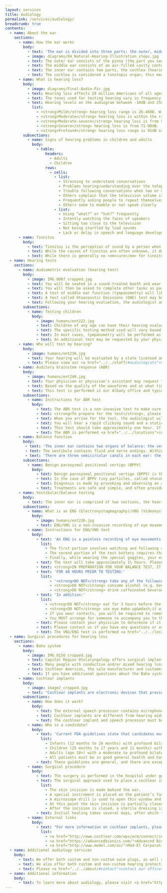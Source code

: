 ```yaml
---
layout: services
title: Audiology
permalink: /services/audiology/
breadcrumb: true
contents:
  - name: About the ear
    sections:
      - name: How the ear works
        body:
          - text: 'The ear is divided into three parts: the outer, middle, and inner ear. Each part performs an important function in the hearing process.'
          - image: diagrams/04_Natural-Hearing-Illustration_steps.jpg
          - text: The outer ear consists of the pinna (the part you see on the outside) and the ear canal. The outer ear serves to collect sound and funnel it to the middle ear. The tympanic membrane (eardrum) divides the outer from the middle ear. When sounds reach the eardrum, it to vibrates.
          - text: The middle ear consists of an air-filled cavity containing the three middle ear bones, called ossicles. These three bones are the malleus, incus, and stapes. The ossicles are connected and move together in a lever action to amplify sounds. The vibration of the eardrum moves these bones, which are also connected to the inner ear by the stapes.
          - text: The inner ear contains two parts, the cochlea (hearing part) and the vestibular (balance) part. The cochlea is a fluid filled organ that contains tiny hair cells. When the stapes moves, it puts the fluid in the cochlea in motion. The motion of this fluid stimulates the cochlea's hair cells at particular points, which stimulates nerve endings and converts the signal into an electrical impulse. The nerves transmit these impulses to the brain via the acoustic nerve. The brain interprets these signals as sound.
          - text: The cochlea is considered a tonotopic organ; this means that it consists of pitch-specific regions. Depending on where within the cochlea the stimulation occurs, a person will perceive different sounds.'
      - name: What is hearing loss?
        body:
          - image: diagrams/Final-Audio-Pic.jpg
          - text: Hearing loss affects 28 million Americans of all ages. It is categorized by the degree of loss, which can be mild, moderate, moderate-severe, severe, or profound. These categories are typically used to describe the amount of hearing loss in each frequency (pitch) region.
          - text: The tones used for testing hearing vary in frequency (Hertz or Hz) and intensity (decibels or dB). The softest level or intensity of sound that you respond to at each frequency (pitch) is referred to as a threshold. Threshold results are plotted on a graph called an audiogram.
          - text: Hearing levels on the audiogram between -10dB and 25dB are considered to be within the range of normal hearing. Someone with thresholds within normal range should be able to hear all speech sounds and most environmental sounds without much difficulty, especially when it is quiet.
            list:
              - <strong>Mild</strong> hearing loss range is 26-40dB. With hearing at this level, a person will only hear some of the speech sounds when spoken at a normal conversational volume. Many of the speech sounds will be missed if whispered or if background noise is present.
              - <strong>Moderate</strong> hearing loss is within the range of 41-55dB. A hearing loss of this level will result in most speech sounds being missed when spoken at a normal conversational volume.
              - <strong>Moderate-severe</strong> hearing loss is from 56-70dB, and results in the inability to hear <strong>any</strong> speech sounds when spoken at a normal conversational level.  Many sounds will missed when shouted as well.
              - <strong>Severe</strong> hearing loss is from 71-90dB.  Persons with this degree of hearing loss will not hear any speech sounds, and few environmental sounds, without amplification.
              - <strong>Profound</strong> hearing loss range is 91dB or more. At this level, a person will not hear speech sounds and very little environmental sounds, even with traditional amplification.
        subsections:
          - name: Signs of hearing problems in children and adults
            body:
              - table:
                  headers:
                    - Adults
                    - Children
                  rows:
                    - cells:
                      - list:
                        - Straining to understand conversations
                        - Problems hearing/understanding over the telephone
                        - Trouble following conversations when two or more people are talking at the same time
                        - Others complain that the television volume is up too high
                        - Frequently asking people to repeat themselves
                        - Others seem to mumble or not speak clearly
                      - list:
                        - Using “what?” or “huh?” frequently
                        - Intently watching the faces of speakers
                        - Sitting too close to the television
                        - Not being startled by loud sounds
                        - Lack or delay in speech and language development
      - name: Tinnitus
        body:
          - text: Tinnitus is the perception of sound by a person when no external sound source is present. It can be perceived/heard in one or both ears, or somewhere in the head (not localized to a specific ear). It is often described as a ringing or buzzing sound, but other descriptions include hissing, chirping, clicking, whistling, roaring, or crickets. It is estimated that 40-50 million Americans have some degree of tinnitus. Roughly 75% of those with tinnitus are not significantly bothered by it, while the other 25% are bothered enough to seek medical treatment.
          - text: While the causes of tinnitus are often unknown, it does tend to occur with hearing loss, and with damage to the inner ear that may not have yet manifested as hearing loss. It frequently can occur as a result of loud noise exposure, such as a gun blast or a loud concert. Many medications and medical conditions have a possible side effect of tinnitus that can be either temporary or permanent. Additionally, there are several medical conditions whose symptoms include tinnitus&mdash;that is, tinnitus may be an early sign of a problem. If you suffer from tinnitus, it is important that you discuss it with your medical professional to rule out any possible treatable sources.
          - text: While there is generally no <em>cure</em> for tinnitus, there are many treatments available. Please speak to your medical professional before trying any treatment. For more information on tinnitus, please visit the <a href="http://www.ata.org/">American Tinnitus Association</a>.
  - name: Hearing tests
    sections:
      - name: Audiometric evaluation (hearing test)
        body:
          - image: IMG_0067_cropped.jpg
          - text: You will be seated in a sound-treated booth and wear headphones or small insert earphones. You will be instructed to indicate repeatedly, by raising your hand or pushing a button, whether you hear a sound/beep/tone in your ear. The sounds will vary by pitch (frequency) and by loudness (intensity). Using this method, the audiologist is able to establish the softest level of sound you are able to hear (threshold). The threshold at each frequency is recorded on a graph called an audiogram.
          - text: You will then be asked to complete other tasks as part of the evaluation, including repeating words at soft and comfortable listening levels to determine your speech understanding. Bone conduction testing will be performed using a special headphone that is placed behind the ear. Thresholds for tones/beeps will be determined using the same methods as with standard headphones. This test assesses the function of the inner ear bypassing the effects of outer or middle ear problems, such as fluid. These results are used to determine the type of hearing loss (conductive vs. sensorineural vs. mixed).
          - text: A test of middle ear function (tympanometry) will likely be conducted. This test requires a small, soft probe tip to be inserted into the outer portion of the ear canal. You will feel a slight pressure change in your ear while this is being performed. You are not required to do anything during this test other than to sit very quietly. This test measures how well the eardrum (tympanic membrane) moves in response to slight pressure change, and the results are printed on a graph called a tympanogram. This test is very sensitive in detecting anything that may inhibit normal movement of the eardrum, such as fluid, infection, Eustachian tube dysfunction, or perforation. In addition to the pressure test, additional tests may be performed to assess the function of the muscles and nerves within the ear. These tests use the same probe tip inserted into the outer portion of the ear canal, but this time will produce some loud tones. With this test as well, you are asked to sit very quietly and do not need to respond to the tones.
          - text: A test called Otoacoustic Emissions (OAE) test may be performed during your visit. This test is used to assess the health and function on the inner ear (nerve fibers called hair cells). This is a fast, simple, and painless procedure. The test entails placing a small foam earplug into the outer portion of the ear canal. This foam plug contains a probe tip that will produce a series of sounds and record the ear’s response to these sounds. You do not need to respond in any way to these sounds, but it is necessary that you be very quiet for this test.
          - text: Following your hearing evaluation, the audiologist and/or physician will explain the results. They will identify the type and degree of hearing loss, if any, and will make recommendations to you based on those results.
        subsections:
          - name: Testing children
            body:
              - image: humans/ent222.jpg
              - text: Children of any age can have their hearing evaluated. Older children (5 years and older) can be tested in the same manner as adults. Children between the ages of 2 and 5 will be asked to place a block or ball into a basket when they hear a sound (conditioned play), rather than raise their hand. Children under the age of 2 will likely be testing using a method referred to as Visual Reinforced Audiometry (VRA) or Conditioned Oriented Response (COR) testing. This involves the child sitting on the parent’s lap in the middle of the sound booth. Sounds will be presented through speakers placed on either side of the room. The child will be conditioned to look towards the sound when it is heard and this action will be reinforced by a toy lighting up as a reward. This method will be used to assess hearing at several frequencies (pitches) and for speech awareness.
              - text: The specific testing method used will vary based upon the child’s age, cognitive ability, and cooperation level (i.e. if a 3 year old child will not wear headphones, they may be tested using a “younger” level test).
              - text: In most cases, tympanometry will be performed as well. The instructions for a child tympanometry are the same as above. An OAE test may also be performed on children.
              - text: An additional test may be requested by your physician, particularly if results are questionable, or if the child is not able to cooperate for traditional testing. This test is referred to by several names, including ABR (Auditory Brainstem Response), BSER (Brainstem Evoked Response), and BAER (Brainstem Auditory Evoked Response). This is a non-invasive test, but for some children may require sedation.
      - name: Who will test my hearing?
        body:
          - image: humans/ent236.jpg
          - text: Your hearing will be evaluated by a state licensed and nationally certified (by the American Speech-Language-Hearing Association) audiologist. An audiologist is a professional who evaluates, diagnoses, and provides prevention and rehabilitation to individuals with hearing loss and balance problems. Audiologists must have received a master’s and/or doctoral degree from an accredited university graduate program. In addition, they must complete a fellowship year of supervised clinical experience and must be licensed by the state in which they work. In order to maintain both New York State licensure and national certification, audiologists must complete annual, ongoing continuing education.
          - text: Please view our <a href="../../staff/#audiologists">Staff page</a> for detailed information.
      - name: Auditory brainstem response (ABR)
        body:
          - image: humans/ent240.jpg
          - text: Your physician or physician’s assistant may request that you have an Auditory Brainstem Response (ABR) test. ABR testing measures the neural activity that occurs when the auditory system is stimulated. Sound normally travels from the beginning of your ear up to the auditory cortex in the brainstem. The nerves in the body responsible for responding to sound stimuli will be activated, and electrodes placed on your skin during the test record this neural activity. This neural response is represented by a series of waves that the audiologist can see on a computer screen.
          - text: Based on the quality of the waveforms and at what time interval they occur within, the audiologist will determine the test results to be normal, abnormal or inconclusive. The ABR test is typically recommended if there is suspicion that a growth may be present in the auditory system. On some occasions, a threshold ABR may be utilized if results from the hearing test (audiogram) are not reliable.
          - text: This test is performed in our Albany office and typically lasts about one hour (occasionally, a person may be scheduled for a “threshold ABR” which could take upwards of two hours). The test itself typically lasts 20 to 45 minutes while the remainder of the hour allows for time to set up the test and possibly go over the results. This test is scheduled by appointment only.
        subsections:
          - name: Instructions for ABR test
            body:
              - text: The ABR test is a non-invasive test to make sure that the auditory nerve (the nerve for hearing) is spontaneously sending impulses to the brain as a person detects sound. This test has several names, including brainstem evoked response (BSER), brainstem auditory evoked response (BAER).
              - text: <strong>To prepare for the test</strong>, please remove any make-up from the forehead and/or earrings from your earlobes prior to the test. It is also helpful if you avoid caffeinated beverages the day of the test.
              - text: When you arrive for the test, the audiologist will scrub the skin on your forehead and behind each ear lobe to remove oils, dead skin cells, etc. from your skin. Electrodes are placed on these sites and earphones are placed in each ear canal. You will be asked to lie down and keep your eyes closed for the entire test.
              - text: You will hear a rapid clicking sound and a static noise in each ear throughout the majority of the test. You do not need to respond to any sounds during the test and you will be encouraged to relax and remain still.
              - text: This test should take approximately one hour. If you are unable to keep this appointment, please notify our office as soon as possible. The practice reserves the right to charge patients for the visit if this specialized test is cancelled within 48 hours of your appointment or if a patient does not show for an appointment.
              - text: The ABR is performed <a href="../../locations">in our Albany office</a> only.
      - name: Balance function
        body:
         - text: 'The inner ear contains two organs of balance: the vestibule (which consists of the utricle and saccule) and the semicircular canals. The organs of the vestibule are responsible for the sensation of gravity. The semicircular canals provide information on head rotation.'
         - text: The vestibule contains fluid and nerve endings. Within the fluid are calcium particles that have a greater density relative to the fluid that they are immersed in. This causes the particles to “fall” because of the effects of gravity. As the head moves the particles exert pressure on the nerve endings, sending signals to the brain about head position relative to gravity.
         - text: 'There are three semicircular canals in each ear: the superior, lateral, and posterior semicircular canals. These are at roughly right angles to each other, each one corresponding to one dimension in three dimensional space. The canals are filled with a fluid called endolymph. As the head turns the endolymph rotates within the canal and stimulates nerve endings within the end of the canal. These nerve endings then send information to the brain about how quickly and in what direction the head is moving. The fluid in the lateral semicircular canal can be artificially stimulated as part of the caloric test of the ENG/VNG test battery in order to help diagnose balance problems.'
        subsections:
          - name: Benign paroxysmal positional vertigo (BPPV)
            body:
              - text: Benign paroxysmal positional vertigo (BPPV) is the most common form of peripheral vestibular disorders. It is most commonly characterized by episodic vertigo that is often provoked by specific head movements. BPPV typically occurs spontaneously, but can follow head trauma or labyrinthitis.
              - text: In the case of BPPV tiny particles, called otoconia, are floating in the fluid within the canals. When the head is moved it causes the particles to move as well, and stimulate receptor cells inappropriately or disproportionally. This causes vertigo.
              - text: Diagnosis is made by provoking and observing an abnormal nystagmus response of the semicircular canals. This can sometimes be done with a simple in test in the office. More complicated cases may require a more technical and diagnostic exam to be performed called an ENG. This test may also be necessary to determine the type of BPPV. Spontaneous remission of BPPV is common, but if it persists treatment is often necessary.
              - text: Treatments are safe and simple, and often provide immediate relief of symptoms. There are several simple maneuvers that can be done by your physician in the office to try to reposition those particles. The goal of these maneuvers is to prevent the particles from freely moving within fluid in the canals.
      - name: Vestibular/balance testing
        body:
          - text: The inner ear is comprised of two sections, the hearing portion (cochlea) and the balance portion (semicircular canals and vestibule). The semicircular canals and vestibule are sensitive to head movement and rotation as well as gravity. The interaction of these, along with our eyes and sense of touch, gives us our understanding of where we are and what positions we are in. When any of these components are not functioning properly, it can result in vertigo (spinning sensation), dizziness (off-balance), or a feeling of lightheadedness. There is a connection between the balance portion of the inner ear and the eyes and eye muscles. When dizziness occurs, a specific type of eye movement, called nystagmus, often results. Vestibular/balance testing records and measures these eye movements to assess the status of the vestibular system.
        subsections:
          - name: What is an ENG (Electronystagmography)/VNG (Videonystagmography)?
            body:
              - image: humans/ent226.jpg
              - text: ENG/VNG is a non-invasive recording of eye movements to assess the vestibular/balance system. ENG uses recording electrodes placed on the forehead and around the eyes and measures changes in electrical potentials that occur when the eye muscles move the eyes. A newer system, often referred to as VNG, uses infrared video cameras, rather than electrodes, to record these eye movements. The VNG system allows for more precise measurements than the traditional electrode ENG’s. Capital Region Otolaryngology has been using a VNG system since 1998.
          - name: Instructions for ENG/VNG test
            body:
              - text: 'An ENG is a painless recording of eye movements to investigate possible sources of dizziness/vertigo. The ENG/VNG test battery is composed of three sections:'
                list:
                  - The first portion involves watching and following a series of lights/dots as they move in different patterns. During this test, infrared video cameras will record your eye movements. The computer, along with the audiologist, will analyze these movements.
                  - The second portion of the test battery requires that you wear a special set of goggles that also contain infrared cameras. During these tests, you will be asked to place your head and body into different positions while lying on an examination table. Again, the cameras will record eye movements, which are analyzed by the audiologist.
                  - Finally, while wearing the special goggles, your ears will be irrigated with cool and warm water. As a result of this test you will likely feel some dizziness. This feeling only lasts a few minutes, but gives us a great deal of information about your vestibular system. As in the early sections, the cameras will record eye movements and the results are analyzed to determine if each ear’s vestibular system is functioning properly.
              - text: The test will take approximately 1½ hours. Please allow yourself sufficient time.
              - text: <strong>IN PREPARATION FOR YOUR BALANCE TEST, IT IS REQUIRED THAT YOU FOLLOW THESE INSTRUCTIONS OR THE TEST CAN NOT BE PERFORMED.</strong>
              - text: 'FOR 48 HOURS PRIOR TO TESTING:'
                list:
                    - '<strong>DO NOT</strong> take any of the following types of medication: anti-dizziness, anti-depressant, anti-histamine (allergy), cold medicine, diuretics (“water pills”), tranquilizers or sedatives, or narcotics of any kind, including codeine.'
                    - <strong>DO NOT</strong> consume alcohol (e.g. beer, wine, liquor).
                    - <strong>DO NOT</strong> drink caffeinated beverages.
              - text: 'In addition:'
                list:
                  - <strong>DO NOT</strong> eat for 3 hours before the examination is scheduled.
                  - <strong>DO NOT</strong> use eye make-up&mdash;it will interfere with the test recording. You may apply it after the test is completed.
                  - If you wear contacts, you will be required to remove them prior to testing.
                  - You MUST arrange for someone to accompany you to the test to drive you home. Although you should leave the test feeling the same way as you entered, it is likely that you will become dizzy during the test.
              - text: Please contact your physician to determine if it is medically safe for you to be off of your medications for the 48-hour period.
              - text: Please contact us if you have any questions or are unsure of any medications you are currently taking.
              - text: The VNG/ENG test is performed <a href="../../locations">in our Albany office</a> only.
  - name: Surgical procedures for hearing loss
    sections:
      - name: Baha system
        body:
          - image: IMG_0150_cropped.jpg
          - text: Capital Region Otolaryngology offers surgical implantation of the Baha System from Cochlear Americas and has done so since 2002. The Baha System from Cochlear Americas is a surgically implanted system designed to assist those with two distinct types of hearing loss. This system takes advantage of the natural processes of bone conduction to deliver speech and environmental sounds to the cochlea(s) in the inner ear. A titanium post and abutment are surgically placed in the skull bone behind the ear. Approximately 3 months after this outpatient surgical procedure, an external sound processor can be snapped to the abutment. This device detects sound through its microphone. The sound bypasses the outer and middle ear structures and travels to the better-functioning cochlea(s) to be recognized and interpreted in the areas of the brain responsible for processing sound. No part of this system is placed in the ear canal.
          - text: Many people with conductive and/or mixed hearing losses as well as those with single-sided deafness are unable to benefit from traditional amplification in the form of hearing aids, but they can benefit from the Baha System. Causes of conductive or mixed hearing losses include chronic ear infections, otosclerosis and congenital anomalies or syndromes. For example, there may be an absence of the ear canal structure due to a congenital anomaly or an enlarged mastoid cavity and chronic ear drainage related to chronic middle ear infections. Causes of single-sided deafness, where one ear hears within normal limits while the other ear has no useable hearing, include sudden hearing loss, vestibular schwanomma removal and viruses. These individuals characteristically have not been able to derive benefit from a CROS hearing aid, an air conduction hearing aid designed for this type of hearing loss.
          - text: Cochlear Americas, the sole manufacturer and customer support center for the Baha system, provides a thorough overview of the Baha system at <a href="http://http://www.cochlear.com/wps/wcm/connect/us/home/baha5">their website</a>.
          - text: If you have additional questions about the Baha system or you wish to schedule an appointment to discuss this as a treatment option, please <a href="../../about/#contact">contact our office at these phone numbers</a> or at <a href="mailto:audiology@capitaloto.com">audiology@capitaloto.com</a>.
      - name: Cochlear implants
        body:
          - image: image2_cropped.jpg
          - text: "Cochlear implants are electronic devices that provide sound information to individuals with severe to profound hearing loss. A cochlear implant is a surgically implanted device for those with too much hearing loss to benefit from the use of hearing aids. The cochlear implant system consists of two parts: an internal portion and an external portion. The internal portion is surgically implanted under the skin, behind the ear. It consists of a receiver and an electrode array. The electrode array is inserted through the skull and middle ear into the cochlea (inner ear). The external portion of the system consist of a speech processor that is worn behind the ear and resembles a hearing aid, and a transmitting coil that attaches to the head by magnets near the speech processor. A cochlear implant bypasses the damaged parts of the auditory system and stimulates the auditory (hearing) nerve directly with electrical impulses."
        subsections:
          - name: How does it work?
            body:
              - text: The external speech processor contains microphones that pick up sounds. The processor then analyzes and converts these sounds into special codes. These codes are sent to the transmitting coil and through the skin to the implant. The internal implant receives these codes and coverts the signal to an electrical impulse. These electrical impulses are sent through the electrode array and stimulate the hearing nerves at specific locations. The auditory nerve picks up these signals and sends them to the brain where they are interpreted as sound.
              - text: Cochlear implants are different from hearing aids. Hearing aids simply amplify sounds. A person with severe to profound hearing loss is not able to process this louder sound normally because it is still going through the damaged part of the inner ear. A cochlear implant does not make sounds louder. It bypasses the damaged parts of the inner ear and sends electrical signals directly to the auditory nerve.
              - text: The cochlear implant and speech processor must be programmed by a trained audiologist. This is done several weeks after the surgery, and on an ongoing basis. During a programming session the electrodes are tested to make sure they are functioning properly and measurements are made as to how much electrical stimulation is needed on each electrode for the patient to perceive it as sound. Programs, called maps, are then developed, and multiple maps can be made for different types of listening situations. The amount of electrical stimulation that is required can change over time, requiring re-programming of the processor.
          - name: Who is a candidate?
            body:
              - text: 'Current FDA guidelines state that candidates must meet the follow general criteria:'
                list:
                  - Infants (12 months to 24 months) with profound bilateral sensorineural hearing loss, and a lack of progress in the development of auditory skills
                  - Children (25 months to 17 years and 11 months) with severe to profound bilateral sensorineural hearing loss, with poor speech understanding, and a lack of progress in the development of auditory skills
                  - Adults (age 18+) with a moderate to profound bilateral sensorineural hearing loss, with poor speech understanding even with appropriately fit hearing aids
                  - All patients must be in good general health and have no medical contraindications.
              - text: These guidelines are general, and there are exceptions, as well as more specific criteria to determine candidacy. To determine if you are a candidate, please <a href="../../about/#contact">call to schedule an appointment</a>.
          - name: Surgical procedure
            body:
              - text: The surgery is performed in the hospital under general anesthesia. The procedure takes approximately three hours. Patients are generally able to go home the same day as surgery (outpatient surgery), but do occasionally stay overnight.
              - text: The surgical approach used to place a cochlear implant is similar to the surgery that is done for chronic ear infections.
                list:
                  - The skin incision is made behind the ear.
                  - A special instrument is placed on the patient’s face to monitor the facial nerve. The mastoid bone (bone behind the ear) is then removed with a high speed surgical drill. An area of bone above the ear is also removed in order to make room for the internal receiver of the cochlear implant. An area called the facial recess is then uncovered to reveal an area of the inner ear called the round window.
                  - A microscope drill is used to open this window and enter the cochlea. The electrode is then inserted through the facial recess into the round window and into the cochlea. The surgeon uses both visual and tactile information to ensure that the electrode is in proper position and that a full insertion of all electrodes has been achieved. The round window and facial recess are then packed with a small plug of muscle to insure that the electrode array stays in place.
                  - At this point the skin incision is partially closed to allow the surgical and audiologic team to test the implant. In the unlikely event that a problem with the implant or its placement is detected, it can be remedied.
                  - After the incision is closed, a sterile dressing is placed in the incision, and the patient is taken to recovery.
              - text: Initial healing takes several days, after which the patient is allowed to get the incision wet. Full healing takes several weeks to months. Initial programming of the implant takes place 4-6 weeks after surgery.
          - name: External links
            body:
              - text: "For more information on cochlear implants, please visit the manufacturers’ websites:"
                list:
                  - <a href="http://www.cochlear.com/wps/wcm/connect/intl/home">Cochlear Corporation</a>
                  - <a href="https://advancedbionics.com/">Advanced Bionics Corporation</a>
                  - <a href="http://www.medel.com/us/">Med-El Corporation</a>
  - name: Additional audiology services
    body:
      - text: We offer both custom and non-custom swim plugs, as well as other products to reduce water in the ear when swimming and bathing.
      - text: We also offer both custom and non-custom hearing protection. These are available for general noise protection as well as for musicians and those that enjoy loud music venues but wish to protect their hearing.
      - text: Please <a href="../../about/#contact">contact our office</a> and ask to speak with an audiologist for more information on these products.
  - name: Additional information
    body:
      - text: To learn more about audiology, please visit <a href="http://www.entnet.org/content/patient-health">our academy website</a>.
---
```

